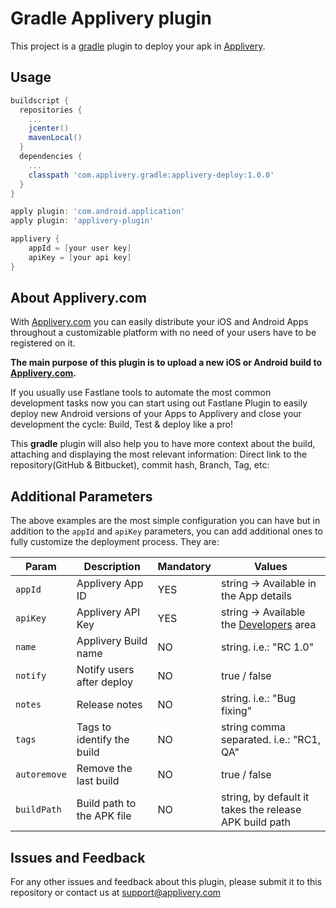 # Gradle Applivery plugin

This project is a [gradle](https://gradle.org/) plugin to deploy your apk in [Applivery](https://www.applivery.com).

## Usage
```groovy
buildscript {
  repositories {
    ...
    jcenter()
    mavenLocal()
  }
  dependencies {
    ...
    classpath 'com.applivery.gradle:applivery-deploy:1.0.0'
  }
}

apply plugin: 'com.android.application'
apply plugin: 'applivery-plugin'

applivery {
    appId = [your user key]
    apiKey = [your api key]
}
```

## About Applivery.com

With [Applivery.com](https://www.applivery.com) you can easily distribute your iOS and Android Apps throughout a customizable platform with no need of your users have to be registered on it.

**The main purpose of this plugin is to upload a new iOS or Android build to [Applivery.com](https://www.applivery.com).**

If you usually use Fastlane tools to automate the most common development tasks now you can start using out Fastlane Plugin to easily deploy new Android versions of your Apps to Applivery and close your development the cycle: Build, Test & deploy like a pro!

This **gradle** plugin will also help you to have more context about the build, attaching and displaying the most relevant information: Direct link to the repository(GitHub & Bitbucket), commit hash, Branch, Tag, etc:

## Additional Parameters
The above examples are the most simple configuration you can have but in addition to the `appId` and `apiKey` parameters, you can add additional ones to fully customize the deployment process. They are:

| Param       | Description                 | Mandatory | Values       |
|-------------|-----------------------------|-----------|--------------|
| `appId`     | Applivery App ID            | YES       | string -> Available in the App details |
| `apiKey`    | Applivery API Key           | YES       | string -> Available the [Developers](https://dashboard.applivery.com/dashboard/developers) area       |
| `name`      | Applivery Build name        | NO        | string. i.e.: "RC 1.0"       |
| `notify`    | Notify users after deploy   | NO        | true / false |
| `notes`     | Release notes               | NO        | string. i.e.: "Bug fixing"       |
| `tags`      | Tags to identify the build  | NO        | string comma separated. i.e.: "RC1, QA" |
| `autoremove`| Remove the last build       | NO        | true / false |
| `buildPath` | Build path to the APK file  | NO        | string, by default it takes the release APK build path |

## Issues and Feedback

For any other issues and feedback about this plugin, please submit it to this repository or contact us at [support@applivery.com](mailto:support@applivery.com)
